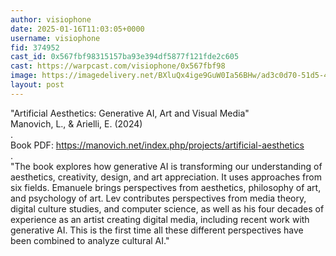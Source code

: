 ```yaml
---
author: visiophone
date: 2025-01-16T11:03:05+0000
username: visiophone
fid: 374952
cast_id: 0x567fbf98315157ba93e394df5877f121fde2c605
cast: https://warpcast.com/visiophone/0x567fbf98
image: https://imagedelivery.net/BXluQx4ige9GuW0Ia56BHw/ad3c0d70-51d5-4543-be9e-6d888b37e900/original
layout: post
---
```

"Artificial Aesthetics: Generative AI, Art and Visual Media"  
Manovich, L., & Arielli, E. (2024)  
.  
Book PDF: https://manovich.net/index.php/projects/artificial-aesthetics  
.  
"The book explores how generative AI is transforming our understanding of aesthetics, creativity, design, and art appreciation. It uses approaches from six fields. Emanuele brings perspectives from aesthetics, philosophy of art, and psychology of art. Lev contributes perspectives from media theory, digital culture studies, and computer science, as well as his four decades of experience as an artist creating digital media, including recent work with generative AI. This is the first time all these different perspectives have been combined to analyze cultural AI."  

<img src='https://imagedelivery.net/BXluQx4ige9GuW0Ia56BHw/ad3c0d70-51d5-4543-be9e-6d888b37e900/original' alt='' referrerpolicy='no-referrer'/>